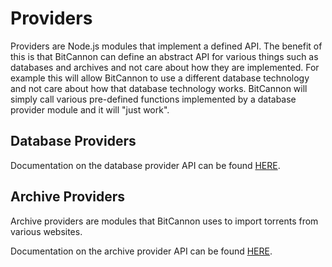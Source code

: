 # Providers

Providers are Node.js modules that implement a defined API. The benefit of this is that BitCannon can define an abstract API for various things such as databases and archives and not care about how they are implemented. For example this will allow BitCannon to use a different database technology and not care about how that database technology works. BitCannon will simply call various pre-defined functions implemented by a database provider module and it will "just work".

## Database Providers

Documentation on the database provider API can be found [HERE](#).

## Archive Providers

Archive providers are modules that BitCannon uses to import torrents from various websites.

Documentation on the archive provider API can be found [HERE](#).
